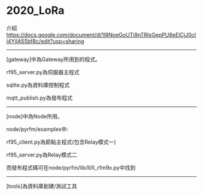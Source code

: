 # 2020_LoRa
介紹
https://docs.google.com/document/d/1I8NoeGoUTi9nTRIsGepPU8eElCjJ0cII4YjIA55bf8c/edit?usp=sharing

-----------------------------------
[gateway]中為Gateway所用到的程式。

rf95_server.py為伺服器主程式

sqlite.py為資料庫控制程式

mqtt_publish.py為發布程式

-----------------------------------
[node]中為Node所用。

node/pyrfm/examples中:

rf95_client.py為節點主程式(包含Relay模式一)

rf95_server.py為Relay模式二

而發布程式碼可在node/pyrfm/lib/ll/ll_rfm9x.py中找到

-----------------------------------
[tools]為資料庫創建/測試工具
